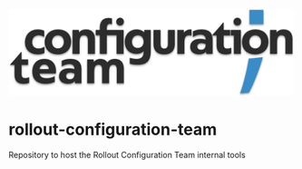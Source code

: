 ![Team](team-logo-black-big.png)
# rollout-configuration-team
Repository to host the Rollout Configuration Team internal tools
